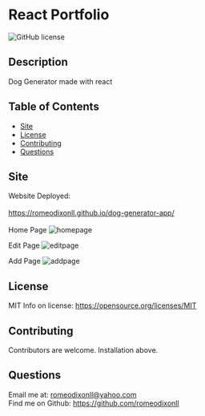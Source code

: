 # React Portfolio
![GitHub license](https://img.shields.io/badge/License-MIT-yellow.svg)

## Description
Dog Generator made with react

## Table of Contents 
- [Site](#site)
- [License](#license)
- [Contributing](#Contributing)
- [Questions](#Questions)

## Site
Website Deployed: </br></br>
https://romeodixonll.github.io/dog-generator-app/
</br></br>
Home Page
![homepage](https://user-images.githubusercontent.com/95494071/162213343-3eb0a075-2cf2-4e96-85f7-689415997724.JPG)

Edit Page
![editpage](https://user-images.githubusercontent.com/95494071/162213360-ad1b28af-082f-4671-950f-6a1ff0128e19.JPG)

Add Page
![addpage](https://user-images.githubusercontent.com/95494071/162213368-fba2636e-62c4-40a5-a861-f68caeab583f.JPG)

## License
MIT
Info on license: https://opensource.org/licenses/MIT

## Contributing 
Contributors are welcome. Installation above.

## Questions 
Email me at: romeodixonll@yahoo.com </br>
Find me on Github: https://github.com/romeodixonll


